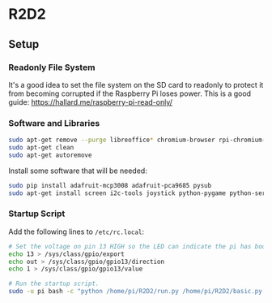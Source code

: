 # R2D2

## Setup

### Readonly File System

It's a good idea to set the file system on the SD card to readonly to protect it from becoming corrupted if the Raspberry Pi loses power. This is a good guide: https://hallard.me/raspberry-pi-read-only/

### Software and Libraries
```bash
sudo apt-get remove --purge libreoffice* chromium-browser rpi-chromium-mods
sudo apt-get clean
sudo apt-get autoremove
```

Install some software that will be needed:
```bash
sudo pip install adafruit-mcp3008 adafruit-pca9685 pysub
sudo apt-get install screen i2c-tools joystick python-pygame python-serial python-bluetooth pi-bluetooth omxplayer sysstat nmap arp-scan libusb-dev
```

### Startup Script

Add the following lines to `/etc/rc.local`:
```bash
# Set the voltage on pin 13 HIGH so the LED can indicate the pi has booted up.
echo 13 > /sys/class/gpio/export
echo out > /sys/class/gpio/gpio13/direction
echo 1 > /sys/class/gpio/gpio13/value

# Run the startup script.
sudo -u pi bash -c "python /home/pi/R2D2/run.py /home/pi/R2D2/basic.py &"
```
